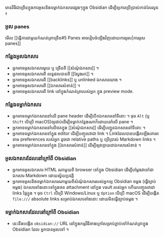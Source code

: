 មានវិធីជាច្រើនក្នុងការអូសនិងទម្លាក់ឯកសារផ្សេងៗក្នុង Obsidian ដើម្បីឲ្យការប្រើប្រាស់កាន់តែរលូន ៖

### អូស panes

មើល [[ធ្វើការជាមួយកំណត់ត្រាច្រើន#5 Panes អាចរៀបចំឡើងវិញដោយការអូស|ការអូស panes]]

### កន្លែងអូសឯកសារ

- អ្នកអាចអូសឯកសារមួយ ឬ ច្រើនពី [[សំណំុឯកសារ]]​​ ។
- អ្នកអាចអូសឯកសារពី លទ្ធផលបានពី [[ស្វែងរក]] ។
- អ្នកអាចអូសឯកសារពី [[backlinks]] ឬ unlinked ឯកសារយោង​ ។
- អ្នកអាចអូសឯកសារពី [[ឯកសារសំខាន់]] ។
- អ្នកអាចអូសឯកសារពី link នៅក្នុងកំណត់ត្រារបស់អ្នក​ ក្នុង preview mode.

### កន្លែងទម្លាក់ឯកសារ

- អ្នកអាចទម្លាក់ឯកសារនៅលើ pane header ដើម្បីបើកឯកសារនៅទីនោះ​ ។ ចុច `Alt` (ឬ `Shift` បើប្រើ macOS)​ ឲ្យជាប់ដើម្បីទម្លាក់កន្លែងណាក៏ដោយនៅលើ pane​ ។
- អ្នកអាចទម្លាក់ឯកសារនៅលើថតក្នុង [[សំណំុឯកសារ]] ដើម្បីបញ្ជូនឯកសារនៅទីនោះ​ ។
- អ្នកអាចទម្លាក់ឯកសារទៅក្នុង​ editor ដើម្បីបញ្ចូលវាជា link ។ Link​ ដែលបានបង្កើតឡើងគោរពតាម preferences របស់អ្នក ដូចជា relative paths ឬ ប្រើប្រាស់ Markdown links ។
- អ្នកអាចទម្លាក់ឯកសារទៅក្នុង [[ឯកសារសំខាន់]] ដើម្បីឲ្យវាក្លាយជាឯកសារសំខាន់ ។

### អូសឯកសារដែលនៅក្រៅពី Obsidian

- អ្នកអាចអូសឯកសារ HTML ណាមួយពី browser ទៅក្នុង Obsidian ដើម្បីបម្លែងវាទៅជាឯកសារ Markdown ដោយស្វ័យប្រវត្តិ
- អ្នកអាចអូសនិងទម្លាក់ឯកសារណាមួយពីសំណំុឯកសាររបស់អ្នកឲ្យ Obsidian ចម្លង (ធ្វើច្បាប់ចម្លង) ឯកសារទាំងនោះទៅក្នុងថត​ attachment​ នៅក្នង​​ vault របស់អ្នក ហើយបញ្ចូលវាជា links ផ្ទៃក្នុង ។ ចុច `Ctrl` បើប្រើ Windows/Linux ឬ `Option` បើប្រើ macOS ដើម្បីបង្កើត `file:///` absolute links សម្រាប់ឯកសារទាំងនោះ ដោយមិនធ្វើច្បាប់ចម្លង​ ។

### ទម្លាក់ឯកសារដែលនៅក្រៅពី Obsidian

- នេះនឹងបង្កើត `obsidian://` URL នៅក្នុងកម្មវិធីខាងក្រៅសម្រាប់​ភ្ជាប់ទៅ​កំណត់ត្រាក្នុង Obsidian ដែល អ្នកបានអូសទៅ ។
